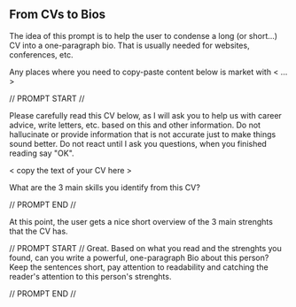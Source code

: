 ## From CVs to Bios

The idea of this prompt is to help the user to condense a long (or short...) CV into a one-paragraph bio. That is usually needed for websites, conferences, etc.

Any places where you need to copy-paste content below is market with < ... >

// PROMPT START //

Please carefully read this CV below, as I will ask you to help us with career advice, write letters, etc. based on this and other information. 
Do not hallucinate or provide information that is not accurate just to make things sound better. Do not react until I ask you questions, 
when you finished reading say "OK".

< copy the text of your CV here >

What are the 3 main skills you identify from this CV?

// PROMPT END //

At this point, the user gets a nice short overview of the 3 main strenghts that the CV has. 

// PROMPT START //
Great. Based on what you read and the strenghts you found, can you write a powerful, one-paragraph Bio about this person? Keep the sentences short,
pay attention to readability and catching the reader's attention to this person's strenghts.

// PROMPT END //


